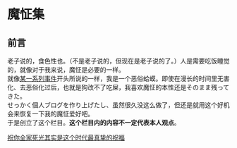 魔怔集
===============

前言
----------------
老子说的，食色性也。（不是老子说的，但现在是老子说的了。）人是需要吃饭睡觉的，就像对于我来说，魔怔是必要的一样。<br>
就像[某一系列事件](sakubun/aruken.md)开头所说的一样，我是一个恶俗蛤蟆。即使在漫长的时间里无害化、去恶俗化过后，也就是狗改不了吃屎，我喜欢魔怔的本性还是そのまま残ってきた。<br>
せっかく個人ブログを作り上げたし、虽然很久没这么做了，但还是就用这个好机会来恢复一下我的魔怔爱好吧。<br>
于是创立了这个栏目。**这个栏目内的内容不一定代表本人观点**。



[祝你全家死光其实是这个时代最真挚的祝福](kichigai/4kplus.md)